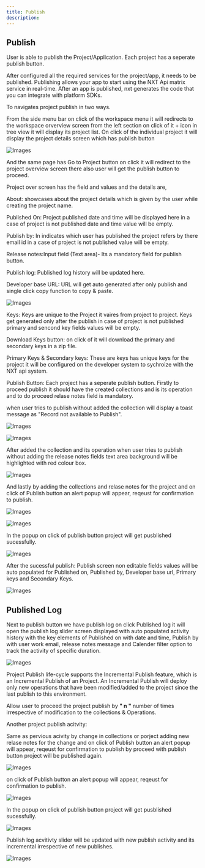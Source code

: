 ```yaml
---
title: Publish
description:
---
```

## Publish  

User is able to publish the Project/Application. Each project has a seperate publish button.  

After configured all the required services for the project/app, it needs to be published. Publishing allows your app to start using the NXT Api matrix service in real-time. After an app is published, nxt generates the code that you can integrate with platform SDKs.

To navigates project publish in two ways.

From the side menu bar on click of the workspace menu it will redirects to the workspace orverview screen from the left section on click of it + icon in tree view it will display its project list. On click of the individual project it will display the project details screen which has publish button 

![Images](/images/f1.png)

And the same page has Go to Project button on click it will redirect to the project overview screen there also user will get the publish button to proceed.  

Project over screen has the field and values and the details are,

About: showcases about the project details which is given by the user while creating the project name. 

Published On: Project published date and time will be displayed here in a case of project is not published  date and time value will be empty.

Publish by: In indicates which user has published the project refers by there email id in a case of project is not published value will be empty.

Release notes:Input field  (Text area)- Its a mandatory field for publish button. 

Publish log: Published log history will be updated here. 

Developer base URL: URL will get auto generated after only publish and single click copy function to copy & paste.  

![Images](/images/developerbaseurl.png)

Keys:  Keys are unique to the Project it vaires from project to project. Keys get generated only after the publish in case of project is not published primary and sencond key fields values will be empty.

Download Keys button: on click of it will download the primary and secondary keys in a zip file.

Primary Keys & Secondary keys: These are keys has unique keys for the project it will be configured on the developer system to sychroize with the NXT api system. 
 
Publish Button: Each project has a seperate publish button.
Firstly to proceed publish it should have the created collections and is its operation and to do proceed relase notes field is mandatory.

when user tries to publish without added the collection will display a toast message as "Record not available to Publish".


![Images](/images/publishscreenempty.png)

![Images](/images/publisherrortoast.png)

After added the collection and its operation when user tries to publish without adding the release notes fields text area background will be highlighted with red colour box.

![Images](/images/emptypublish.png)

And lastly by adding the collections and relase notes for the project and on click of Publish button 
 an alert popup will appear, reqeust for confirmation to publish.

 ![Images](/images/publish1time.png)

![Images](/images/alertpublishpopup.png)

 In the popup on click of publish button project will get pusblished sucessfully.

![Images](/images/publishsuccesstoast.png)

After the sucessful publish: Publish screen non editable fields values will be auto populated for Published on, Published by, Developer base url, Primary keys and Secondary Keys. 

![Images](/images/publish1timesuccess.png)

## Published Log

Next to publish button we have publish log on click Published log  it will open the publish log slider screen displayed with auto populated activity history with the key elements of Published on with date and time, Publish by with user work email, release notes message and  Calender filter option to track the activity of specific duration.

![Images](/images/publish1timelog.png)

 Project Publish life-cycle supports the Incremental Publish feature, which is an Incremental Publish of an Project. An Incremental Publish will deploy only new operations that have been modified/added to the project since the last publish to this environment.

 Allow user to proceed the project publish by **" n "** number of times irrespective of modification to the collections & Operations.

Another project publish acitvity:

Same as pervious acivity by change in collections or porject adding new relase notes for the change and on click of Publish button an alert popup will appear, reqeust for confirmation to publish by proceed with publish button project will be published again.

![Images](/images/publish2time.png)

on click of Publish button  an alert popup will appear, reqeust for confirmation to publish.

![Images](/images/alertpublishpopup.png)

 In the popup on click of publish button project will get pusblished sucessfully.

![Images](/images/publishsuccesstoast.png)

Publish log acvitivty slider will be updated with new publish activity and its incremental irrespective of new publishes.

![Images](/images/publish2timelog.png)


